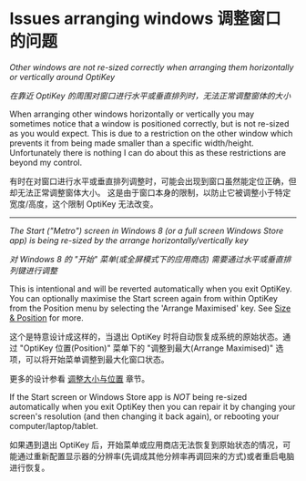 Issues arranging windows
调整窗口的问题
======

*Other windows are not re-sized correctly when arranging them horizontally or vertically around OptiKey*

*在靠近 OptiKey 的周围对窗口进行水平或垂直排列时，无法正常调整窗体的大小*

When arranging other windows horizontally or vertically you may sometimes notice that a window is positioned correctly, but is not re-sized as you would expect. This is due to a restriction on the other window which prevents it from being made smaller than a specific width/height. Unfortunately there is nothing I can do about this as these restrictions are beyond my control.

有时在对窗口进行水平或垂直排列调整时，可能会出现到窗口虽然能定位正确，但却无法正常调整窗体大小。 这是由于窗口本身的限制，以防止它被调整小于特定宽度/高度，这个限制 OptiKey 无法改变。

---

*The Start ("Metro") screen in Windows 8 (or a full screen Windows Store app) is being re-sized by the arrange horizontally/vertically key*

*对 Windows 8 的 "开始" 菜单(或全屏模式下的应用商店) 需要通过水平或垂直排列键进行调整*

This is intentional and will be reverted automatically when you exit OptiKey. You can optionally maximise the Start screen again from within OptiKey from the Position menu by selecting the 'Arrange Maximised' key. See [Size & Position](https://github.com/JuliusSweetland/OptiKey/wiki/Size-&-position) for more.

这个是特意设计成这样的，当退出 OptiKey 时将自动恢复成系统的原始状态。通过 "OptiKey 位置(Position)" 菜单下的 "调整到最大(Arrange Maximised)" 选项，可以将开始菜单调整到最大化窗口状态。

更多的设计参看 [调整大小与位置](https://github.com/JuliusSweetland/OptiKey/wiki/Size-&-position) 章节。

If the Start screen or Windows Store app is *NOT* being re-sized automatically when you exit OptiKey then you can repair it by changing your screen's resolution (and then changing it back again), or rebooting your computer/laptop/tablet.

如果遇到退出 OptiKey 后，开始菜单或应用商店无法恢复到原始状态的情况，可能通过重新配置显示器的分辨率(先调成其他分辨率再调回来的方式)或者重启电脑进行恢复。
